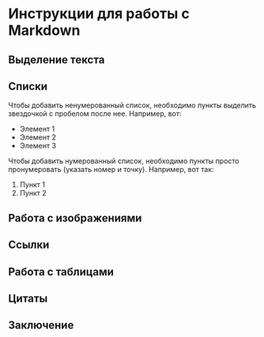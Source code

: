 # Инструкции для работы с Markdown

## Выделение текста

## Списки

Чтобы добавить ненумерованный список, необходимо пункты выделить звездочкой с пробелом после нее. Например, вот:
* Элемент 1
* Элемент 2
* Элемент 3

Чтобы добавить нумерованный список, необходимо пункты просто пронумеровать (указать номер и точку). Например, вот так:

1. Пункт 1
2. Пункт 2

## Работа с изображениями

## Ссылки

## Работа с таблицами

## Цитаты

## Заключение